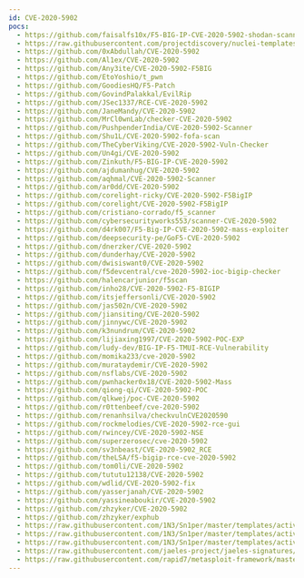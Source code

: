 ```yaml
---
id: CVE-2020-5902
pocs:
  - https://github.com/faisalfs10x/F5-BIG-IP-CVE-2020-5902-shodan-scanner
  - https://raw.githubusercontent.com/projectdiscovery/nuclei-templates/master/cves/2020/CVE-2020-5902.yaml
  - https://github.com/0xAbdullah/CVE-2020-5902
  - https://github.com/Al1ex/CVE-2020-5902
  - https://github.com/Any3ite/CVE-2020-5902-F5BIG
  - https://github.com/EtoYoshio/t_pwn
  - https://github.com/GoodiesHQ/F5-Patch
  - https://github.com/GovindPalakkal/EvilRip
  - https://github.com/JSec1337/RCE-CVE-2020-5902
  - https://github.com/JaneMandy/CVE-2020-5902
  - https://github.com/MrCl0wnLab/checker-CVE-2020-5902
  - https://github.com/PushpenderIndia/CVE-2020-5902-Scanner
  - https://github.com/Shu1L/CVE-2020-5902-fofa-scan
  - https://github.com/TheCyberViking/CVE-2020-5902-Vuln-Checker
  - https://github.com/Un4gi/CVE-2020-5902
  - https://github.com/Zinkuth/F5-BIG-IP-CVE-2020-5902
  - https://github.com/ajdumanhug/CVE-2020-5902
  - https://github.com/aqhmal/CVE-2020-5902-Scanner
  - https://github.com/ar0dd/CVE-2020-5902
  - https://github.com/corelight-ricky/CVE-2020-5902-F5BigIP
  - https://github.com/corelight/CVE-2020-5902-F5BigIP
  - https://github.com/cristiano-corrado/f5_scanner
  - https://github.com/cybersecurityworks553/scanner-CVE-2020-5902
  - https://github.com/d4rk007/F5-Big-IP-CVE-2020-5902-mass-exploiter
  - https://github.com/deepsecurity-pe/GoF5-CVE-2020-5902
  - https://github.com/dnerzker/CVE-2020-5902
  - https://github.com/dunderhay/CVE-2020-5902
  - https://github.com/dwisiswant0/CVE-2020-5902
  - https://github.com/f5devcentral/cve-2020-5902-ioc-bigip-checker
  - https://github.com/halencarjunior/f5scan
  - https://github.com/inho28/CVE-2020-5902-F5-BIGIP
  - https://github.com/itsjeffersonli/CVE-2020-5902
  - https://github.com/jas502n/CVE-2020-5902
  - https://github.com/jiansiting/CVE-2020-5902
  - https://github.com/jinnywc/CVE-2020-5902
  - https://github.com/k3nundrum/CVE-2020-5902
  - https://github.com/lijiaxing1997/CVE-2020-5902-POC-EXP
  - https://github.com/ludy-dev/BIG-IP-F5-TMUI-RCE-Vulnerability
  - https://github.com/momika233/cve-2020-5902
  - https://github.com/murataydemir/CVE-2020-5902
  - https://github.com/nsflabs/CVE-2020-5902
  - https://github.com/pwnhacker0x18/CVE-2020-5902-Mass
  - https://github.com/qiong-qi/CVE-2020-5902-POC
  - https://github.com/qlkwej/poc-CVE-2020-5902
  - https://github.com/r0ttenbeef/cve-2020-5902
  - https://github.com/renanhsilva/checkvulnCVE2020590
  - https://github.com/rockmelodies/CVE-2020-5902-rce-gui
  - https://github.com/rwincey/CVE-2020-5902-NSE
  - https://github.com/superzerosec/cve-2020-5902
  - https://github.com/sv3nbeast/CVE-2020-5902_RCE
  - https://github.com/theLSA/f5-bigip-rce-cve-2020-5902
  - https://github.com/tom0li/CVE-2020-5902
  - https://github.com/tututu12138/CVE-2020-5902
  - https://github.com/wdlid/CVE-2020-5902-fix
  - https://github.com/yasserjanah/CVE-2020-5902
  - https://github.com/yassineaboukir/CVE-2020-5902
  - https://github.com/zhzyker/CVE-2020-5902
  - https://github.com/zhzyker/exphub
  - https://raw.githubusercontent.com/1N3/Sn1per/master/templates/active/CVE-2020-5902_-_F5_BIG-IP_Remote_Code_Execution_1.sh
  - https://raw.githubusercontent.com/1N3/Sn1per/master/templates/active/CVE-2020-5902_-_F5_BIG-IP_Remote_Code_Execution_2.sh
  - https://raw.githubusercontent.com/1N3/Sn1per/master/templates/active/CVE-2020-5902_-_F5_BIG-IP_XSS.sh
  - https://raw.githubusercontent.com/jaeles-project/jaeles-signatures/master/cves/f5-bigip-rce-cve-2020-5902.yaml
  - https://raw.githubusercontent.com/rapid7/metasploit-framework/master/modules/exploits/linux/http/f5_bigip_tmui_rce.rb
---
```

